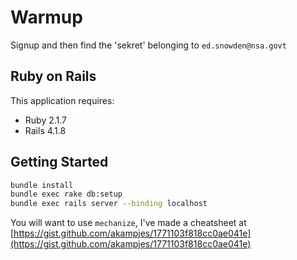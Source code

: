 Warmup
================

Signup and then find the 'sekret' belonging to `ed.snowden@nsa.govt`

Ruby on Rails
-------------

This application requires:

- Ruby 2.1.7
- Rails 4.1.8

Getting Started
---------------

~~~bash
bundle install
bundle exec rake db:setup
bundle exec rails server --binding localhost
~~~

You will want to use `mechanize`, I've made a cheatsheet at
[https://gist.github.com/akampjes/1771103f818cc0ae041e](https://gist.github.com/akampjes/1771103f818cc0ae041e)

